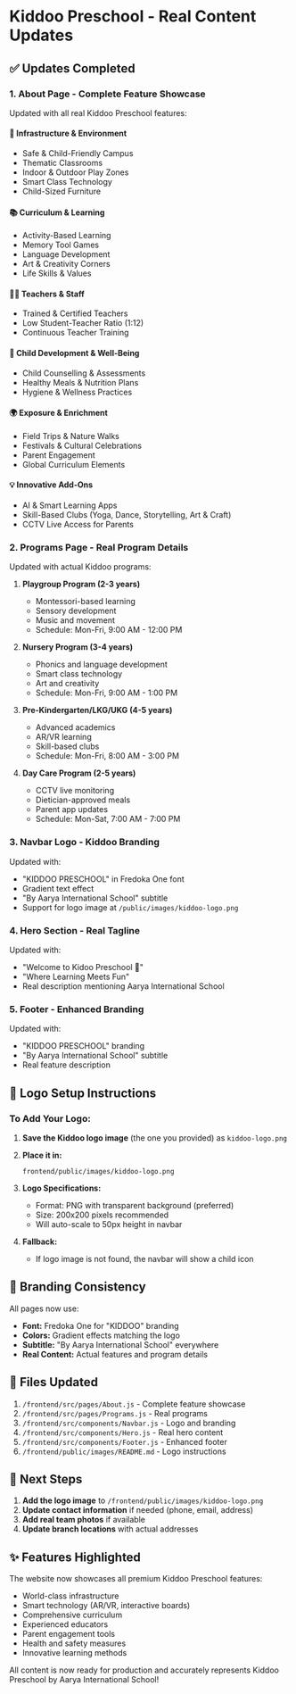 # Kiddoo Preschool - Real Content Updates

## ✅ Updates Completed

### 1. **About Page** - Complete Feature Showcase
Updated with all real Kiddoo Preschool features:

#### 🌟 Infrastructure & Environment
- Safe & Child-Friendly Campus
- Thematic Classrooms
- Indoor & Outdoor Play Zones
- Smart Class Technology
- Child-Sized Furniture

#### 📚 Curriculum & Learning
- Activity-Based Learning
- Memory Tool Games
- Language Development
- Art & Creativity Corners
- Life Skills & Values

#### 👩‍🏫 Teachers & Staff
- Trained & Certified Teachers
- Low Student-Teacher Ratio (1:12)
- Continuous Teacher Training

#### 🧸 Child Development & Well-Being
- Child Counselling & Assessments
- Healthy Meals & Nutrition Plans
- Hygiene & Wellness Practices

#### 🌍 Exposure & Enrichment
- Field Trips & Nature Walks
- Festivals & Cultural Celebrations
- Parent Engagement
- Global Curriculum Elements

#### 💡 Innovative Add-Ons
- AI & Smart Learning Apps
- Skill-Based Clubs (Yoga, Dance, Storytelling, Art & Craft)
- CCTV Live Access for Parents

### 2. **Programs Page** - Real Program Details
Updated with actual Kiddoo programs:

1. **Playgroup Program (2-3 years)**
   - Montessori-based learning
   - Sensory development
   - Music and movement
   - Schedule: Mon-Fri, 9:00 AM - 12:00 PM

2. **Nursery Program (3-4 years)**
   - Phonics and language development
   - Smart class technology
   - Art and creativity
   - Schedule: Mon-Fri, 9:00 AM - 1:00 PM

3. **Pre-Kindergarten/LKG/UKG (4-5 years)**
   - Advanced academics
   - AR/VR learning
   - Skill-based clubs
   - Schedule: Mon-Fri, 8:00 AM - 3:00 PM

4. **Day Care Program (2-5 years)**
   - CCTV live monitoring
   - Dietician-approved meals
   - Parent app updates
   - Schedule: Mon-Sat, 7:00 AM - 7:00 PM

### 3. **Navbar Logo** - Kiddoo Branding
Updated with:
- "KIDDOO PRESCHOOL" in Fredoka One font
- Gradient text effect
- "By Aarya International School" subtitle
- Support for logo image at `/public/images/kiddoo-logo.png`

### 4. **Hero Section** - Real Tagline
Updated with:
- "Welcome to Kidoo Preschool 🎈"
- "Where Learning Meets Fun"
- Real description mentioning Aarya International School

### 5. **Footer** - Enhanced Branding
Updated with:
- "KIDDOO PRESCHOOL" branding
- "By Aarya International School" subtitle
- Real feature description

## 📸 Logo Setup Instructions

### To Add Your Logo:

1. **Save the Kiddoo logo image** (the one you provided) as `kiddoo-logo.png`

2. **Place it in:**
   ```
   frontend/public/images/kiddoo-logo.png
   ```

3. **Logo Specifications:**
   - Format: PNG with transparent background (preferred)
   - Size: 200x200 pixels recommended
   - Will auto-scale to 50px height in navbar

4. **Fallback:**
   - If logo image is not found, the navbar will show a child icon

## 🎨 Branding Consistency

All pages now use:
- **Font:** Fredoka One for "KIDDOO" branding
- **Colors:** Gradient effects matching the logo
- **Subtitle:** "By Aarya International School" everywhere
- **Real Content:** Actual features and program details

## 📄 Files Updated

1. `/frontend/src/pages/About.js` - Complete feature showcase
2. `/frontend/src/pages/Programs.js` - Real programs
3. `/frontend/src/components/Navbar.js` - Logo and branding
4. `/frontend/src/components/Hero.js` - Real hero content
5. `/frontend/src/components/Footer.js` - Enhanced footer
6. `/frontend/public/images/README.md` - Logo instructions

## 🚀 Next Steps

1. **Add the logo image** to `/frontend/public/images/kiddoo-logo.png`
2. **Update contact information** if needed (phone, email, address)
3. **Add real team photos** if available
4. **Update branch locations** with actual addresses

## ✨ Features Highlighted

The website now showcases all premium Kiddoo Preschool features:
- World-class infrastructure
- Smart technology (AR/VR, interactive boards)
- Comprehensive curriculum
- Experienced educators
- Parent engagement tools
- Health and safety measures
- Innovative learning methods

All content is now ready for production and accurately represents Kiddoo Preschool by Aarya International School!


